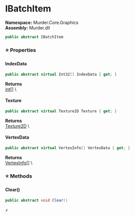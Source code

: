 # IBatchItem

**Namespace:** Murder.Core.Graphics \
**Assembly:** Murder.dll

```csharp
public abstract IBatchItem
```

### ⭐ Properties
#### IndexData
```csharp
public abstract virtual Int32[] IndexData { get; }
```

**Returns** \
[int[]](https://learn.microsoft.com/en-us/dotnet/api/System.Int32?view=net-7.0) \
#### Texture
```csharp
public abstract virtual Texture2D Texture { get; }
```

**Returns** \
[Texture2D](https://docs.monogame.net/api/Microsoft.Xna.Framework.Graphics.Texture2D.html) \
#### VertexData
```csharp
public abstract virtual VertexInfo[] VertexData { get; }
```

**Returns** \
[VertexInfo[]](/Murder/Core/Graphics/VertexInfo.html) \
### ⭐ Methods
#### Clear()
```csharp
public abstract void Clear()
```



⚡